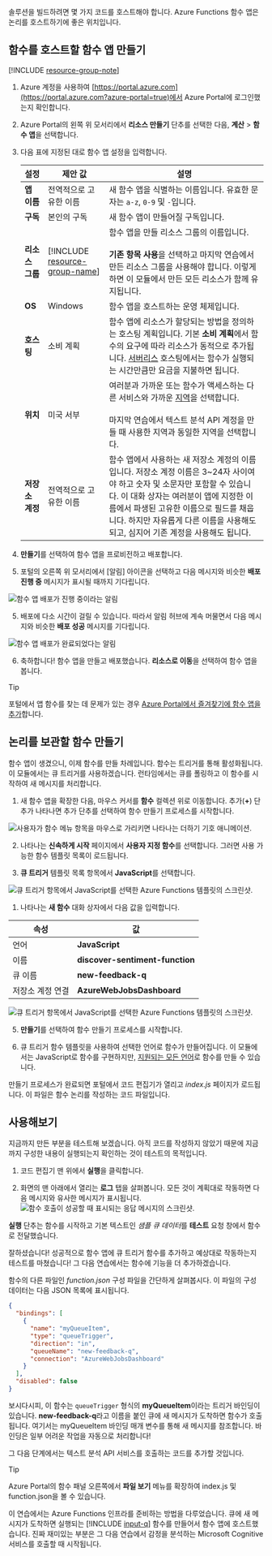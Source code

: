 솔루션을 빌드하려면 몇 가지 코드를 호스트해야 합니다.  Azure Functions 함수 앱은 논리를 호스트하기에 좋은 위치입니다. 

## <a name="create-a-function-app-to-host-our-function"></a>함수를 호스트할 함수 앱 만들기

[!INCLUDE [resource-group-note](./rg-notice.md)]

1. Azure 계정을 사용하여 [https://portal.azure.com](https://portal.azure.com?azure-portal=true)에서 Azure Portal에 로그인했는지 확인합니다.

1. Azure Portal의 왼쪽 위 모서리에서 **리소스 만들기** 단추를 선택한 다음, **계산** > **함수 앱**을 선택합니다.

1. 다음 표에 지정된 대로 함수 앱 설정을 입력합니다.


    | 설정      | 제안 값  | 설명                                        |
    | ------------ |  ------- | -------------------------------------------------- |
    | **앱 이름** | 전역적으로 고유한 이름 | 새 함수 앱을 식별하는 이름입니다. 유효한 문자는 `a-z`, `0-9` 및 `-`입니다.  | 
    | **구독** | 본인의 구독 | 새 함수 앱이 만들어질 구독입니다. | 
    | **리소스 그룹**|  [!INCLUDE [resource-group-name](./rg-name.md)] | 함수 앱을 만들 리소스 그룹의 이름입니다.<br/><br/>**기존 항목 사용**을 선택하고 마지막 연습에서 만든 리소스 그룹을 사용해야 합니다. 이렇게 하면 이 모듈에서 만든 모든 리소스가 함께 유지됩니다. | 
    | **OS** | Windows | 함수 앱을 호스트하는 운영 체제입니다.  |
    | **호스팅** |   소비 계획 | 함수 앱에 리소스가 할당되는 방법을 정의하는 호스팅 계획입니다. 기본 **소비 계획**에서 함수의 요구에 따라 리소스가 동적으로 추가됩니다. [서버리스](https://azure.microsoft.com/overview/serverless-computing/) 호스팅에서는 함수가 실행되는 시간만큼만 요금을 지불하면 됩니다.   |
    | **위치** | 미국 서부 | 여러분과 가까운 또는 함수가 액세스하는 다른 서비스와 가까운 [지역](https://azure.microsoft.com/regions/)을 선택합니다.<br/><br/>마지막 연습에서 텍스트 분석 API 계정을 만들 때 사용한 지역과 동일한 지역을 선택합니다. |
    | **저장소 계정** |  전역적으로 고유한 이름 |  함수 앱에서 사용하는 새 저장소 계정의 이름입니다. 저장소 계정 이름은 3~24자 사이여야 하고 숫자 및 소문자만 포함할 수 있습니다. 이 대화 상자는 여러분이 앱에 지정한 이름에서 파생된 고유한 이름으로 필드를 채웁니다. 하지만 자유롭게 다른 이름을 사용해도 되고, 심지어 기존 계정을 사용해도 됩니다. |

3. **만들기**를 선택하여 함수 앱을 프로비전하고 배포합니다.

4. 포털의 오른쪽 위 모서리에서 [알림] 아이콘을 선택하고 다음 메시지와 비슷한 **배포 진행 중** 메시지가 표시될 때까지 기다립니다.

![함수 앱 배포가 진행 중이라는 알림](../media-draft/func-app-deploy-progress-small.PNG)

5. 배포에 다소 시간이 걸릴 수 있습니다. 따라서 알림 허브에 계속 머물면서 다음 메시지와 비슷한 **배포 성공** 메시지를 기다립니다.

![함수 앱 배포가 완료되었다는 알림](../media-draft/func-app-text-analytics-deploy-success.png)

6. 축하합니다! 함수 앱을 만들고 배포했습니다. **리소스로 이동**을 선택하여 함수 앱을 봅니다.

>[!TIP]
>포털에서 앱 함수를 찾는 데 문제가 있는 경우 [Azure Portal에서 즐겨찾기에 함수 앱을 추가](https://docs.microsoft.com/en-us/azure/azure-functions/functions-how-to-use-azure-function-app-settings#favorite)합니다.

## <a name="create-a-function-to-hold-our-logic"></a>논리를 보관할 함수 만들기

함수 앱이 생겼으니, 이제 함수를 만들 차례입니다. 함수는 트리거를 통해 활성화됩니다. 이 모듈에서는 큐 트리거를 사용하겠습니다. 런타임에서는 큐를 폴링하고 이 함수를 시작하여 새 메시지를 처리합니다.

1. 새 함수 앱을 확장한 다음, 마우스 커서를 **함수** 컬렉션 위로 이동합니다. 추가(**+**) 단추가 나타나면 추가 단추를 선택하여 함수 만들기 프로세스를 시작합니다.

![사용자가 함수 메뉴 항목을 마우스로 가리키면 나타나는 더하기 기호 애니메이션.](../media-draft/func-app-plus-hover-small.gif)

2. 나타나는 **신속하게 시작** 페이지에서 **사용자 지정 함수**를 선택합니다. 그러면 사용 가능한 함수 템플릿 목록이 로드됩니다. 

1. **큐 트리거** 템플릿 목록 항목에서 **JavaScript**를 선택합니다.

![큐 트리거 항목에서 JavaScript를 선택한 Azure Functions 템플릿의 스크린샷.](../media-draft/quickstart-select-queue-trigger.png)

1. 나타나는 **새 함수** 대화 상자에서 다음 값을 입력합니다.


|속성  |값  |
|---------|---------|
|언어     |   **JavaScript**      |
|이름     |   **discover-sentiment-function**      |
|큐 이름     |   **new-feedback-q**      |
|저장소 계정 연결        |  **AzureWebJobsDashboard**       |

![큐 트리거 항목에서 JavaScript를 선택한 Azure Functions 템플릿의 스크린샷.](../media-draft/new-function-dialog.png)

5. **만들기**를 선택하여 함수 만들기 프로세스를 시작합니다.

1. 큐 트리거 함수 템플릿을 사용하여 선택한 언어로 함수가 만들어집니다. 이 모듈에서는 JavaScript로 함수를 구현하지만, [지원되는 모든 언어](https://docs.microsoft.com/azure/azure-functions/supported-languages)로 함수를 만들 수 있습니다.

만들기 프로세스가 완료되면 포털에서 코드 편집기가 열리고 *index.js* 페이지가 로드됩니다. 이 파일은 함수 논리를 작성하는 코드 파일입니다.

## <a name="try-it-out"></a>사용해보기

지금까지 만든 부분을 테스트해 보겠습니다. 아직 코드를 작성하지 않았기 때문에 지금까지 구성한 내용이 실행되는지 확인하는 것이 테스트의 목적입니다.

1. 코드 편집기 맨 위에서 **실행**을 클릭합니다.

2. 화면의 맨 아래에서 열리는 **로그** 탭을 살펴봅니다. 모든 것이 계획대로 작동하면 다음 메시지와 유사한 메시지가 표시됩니다.
![함수 호출이 성공할 때 표시되는 응답 메시지의 스크린샷.](../media-draft/func-default-run.PNG)

**실행** 단추는 함수를 시작하고 기본 텍스트인 *샘플 큐 데이터*를 **테스트** 요청 창에서 함수로 전달했습니다.

잘하셨습니다! 성공적으로 함수 앱에 큐 트리거 함수를 추가하고 예상대로 작동하는지 테스트를 마쳤습니다! 그 다음 연습에서는 함수에 기능을 더 추가하겠습니다.

 함수의 다른 파일인 *function.json* 구성 파일을 간단하게 살펴봅시다. 이 파일의 구성 데이터는 다음 JSON 목록에 표시됩니다.

```json
{
  "bindings": [
    {
      "name": "myQueueItem",
      "type": "queueTrigger",
      "direction": "in",
      "queueName": "new-feedback-q",
      "connection": "AzureWebJobsDashboard"
    }
  ],
  "disabled": false
}
```

보시다시피, 이 함수는 `queueTrigger` 형식의 **myQueueItem**이라는 트리거 바인딩이 있습니다. **new-feedback-q**라고 이름을 붙인 큐에 새 메시지가 도착하면 함수가 호출됩니다. 여기서는 myQueueItem 바인딩 매개 변수를 통해 새 메시지를 참조합니다. 바인딩은 일부 어려운 작업을 자동으로 처리합니다!

그 다음 단계에서는 텍스트 분석 API 서비스를 호출하는 코드를 추가할 것입니다.

>[!TIP]
>Azure Portal의 함수 패널 오른쪽에서 **파일 보기** 메뉴를 확장하여 index.js 및 function.json을 볼 수 있습니다. 

이 연습에서는 Azure Functions 인프라를 준비하는 방법을 다루었습니다. 큐에 새 메시지가 도착하면 실행되는 [!INCLUDE [input-q](./q-name-input.md)] 함수를 만들어서 함수 앱에 호스트했습니다. 진짜 재미있는 부분은 그 다음 연습에서 감정을 분석하는 Microsoft Cognitive 서비스를 호출할 때 시작됩니다.